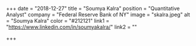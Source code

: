 +++
date = "2018-12-27"
title = "Soumya Kalra"
position = "Quantitative Analyst"
company = "Federal Reserve Bank of NY"
image = "skalra.jpeg"
alt = "Soumya Kalra"
color = "#212121"
link1 = "https://www.linkedin.com/in/soumyakalra/"
link2 = ""

+++

